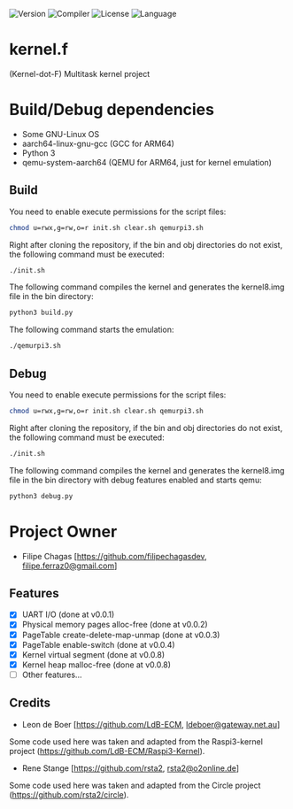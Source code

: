 ![Version](https://img.shields.io/badge/Version-v0.0.8-blue)
![Compiler](https://img.shields.io/badge/Compiler-gcc-green)
![License](https://img.shields.io/badge/License-GPLv3-blue)
![Language](https://img.shields.io/badge/Language-C-yellow)

# kernel.f
(Kernel-dot-F) Multitask kernel project

# Build/Debug dependencies

* Some GNU-Linux OS
* aarch64-linux-gnu-gcc (GCC for ARM64)
* Python 3
* qemu-system-aarch64 (QEMU for ARM64, just for kernel emulation)

## Build

You need to enable execute permissions for the script files:

```sh
chmod u=rwx,g=rw,o=r init.sh clear.sh qemurpi3.sh
```

Right after cloning the repository, if the bin and obj directories do not exist, the following command must be executed:

```sh
./init.sh
```

The following command compiles the kernel and generates the kernel8.img file in the bin directory:

```sh
python3 build.py
```

The following command starts the emulation:

```sh
./qemurpi3.sh
```
## Debug

You need to enable execute permissions for the script files:

```sh
chmod u=rwx,g=rw,o=r init.sh clear.sh qemurpi3.sh
```

Right after cloning the repository, if the bin and obj directories do not exist, the following command must be executed:

```sh
./init.sh
```

The following command compiles the kernel and generates the kernel8.img file in the bin directory with debug features enabled and starts qemu:

```sh
python3 debug.py
```

# Project Owner
* Filipe Chagas [https://github.com/filipechagasdev, filipe.ferraz0@gmail.com]

## Features
* [x] UART I/O (done at v0.0.1)
* [x] Physical memory pages alloc-free (done at v0.0.2)
* [x] PageTable create-delete-map-unmap (done at v0.0.3)
* [x] PageTable enable-switch (done at v0.0.4)
* [x] Kernel virtual segment (done at v0.0.8)
* [x] Kernel heap malloc-free (done at v0.0.8)
* [ ] Other features... 

## Credits

* Leon de Boer [https://github.com/LdB-ECM, ldeboer@gateway.net.au]

Some code used here was taken and adapted from the Raspi3-kernel project (https://github.com/LdB-ECM/Raspi3-Kernel).

* Rene Stange [https://github.com/rsta2, rsta2@o2online.de]

Some code used here was taken and adapted from the Circle project (https://github.com/rsta2/circle).
